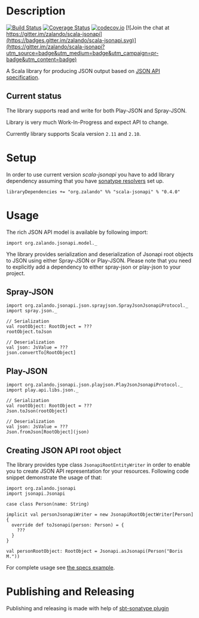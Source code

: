 # Description

[![Build Status](https://travis-ci.org/zalando/scala-jsonapi.svg)](https://travis-ci.org/zalando/scala-jsonapi)
[![Coverage Status](https://coveralls.io/repos/zalando/scala-jsonapi/badge.svg?branch=master&service=github)](https://coveralls.io/github/zalando/scala-jsonapi?branch=master)
[![codecov.io](https://codecov.io/github/zalando/scala-jsonapi/coverage.svg?branch=master)](https://codecov.io/github/zalando/scala-jsonapi?branch=master)
[![Join the chat at https://gitter.im/zalando/scala-jsonapi](https://badges.gitter.im/zalando/scala-jsonapi.svg)](https://gitter.im/zalando/scala-jsonapi?utm_source=badge&utm_medium=badge&utm_campaign=pr-badge&utm_content=badge)

A Scala library for producing JSON output based on [JSON API specification](http://jsonapi.org/). 

## Current status

The library supports read and write for both Play-JSON and Spray-JSON.

Library is very much Work-In-Progress and expect API to change.

Currently library supports Scala version `2.11` and `2.10`.

# Setup

In order to use current version _scala-jsonapi_ you have to add library dependency assuming that you have [sonatype resolvers](http://www.scala-sbt.org/0.13/docs/Resolvers.html#Maven) set up.

    libraryDependencies += "org.zalando" %% "scala-jsonapi" % "0.4.0"

# Usage

The rich JSON API model is available by following import:

    import org.zalando.jsonapi.model._
    
Yhe library provides serialization and deserialization of Jsonapi root objects to JSON using either Spray-JSON or Play-JSON. 
Please note that you need to explicitly add a dependency to either spray-json or play-json to your project.

## Spray-JSON

    import org.zalando.jsonapi.json.sprayjson.SprayJsonJsonapiProtocol._
    import spray.json._
    
    // Serialization
    val rootObject: RootObject = ???
    rootObject.toJson
    
    // Deserialization
    val json: JsValue = ???
    json.convertTo[RootObject]

## Play-JSON

    import org.zalando.jsonapi.json.playjson.PlayJsonJsonapiProtocol._
    import play.api.libs.json._
    
    // Serialization
    val rootObject: RootObject = ???
    Json.toJson(rootObject)
    
    // Deserialization
    val json: JsValue = ???
    Json.fromJson[RootObject](json)

## Creating JSON API root object

The library provides type class `JsonapiRootEntityWriter` in order to enable you to create JSON API representation for your resources.
Following code snippet demonstrate the usage of that:

    import org.zalando.jsonapi
    import jsonapi.Jsonapi
    
    case class Person(name: String)
    
    implicit val personJsonapiWriter = new JsonapiRootObjectWriter[Person] {
      override def toJsonapi(person: Person) = {
        ???
      }
    }
    
    val personRootObject: RootObject = Jsonapi.asJsonapi(Person("Boris M."))

For complete usage see [the specs example](src/test/scala/org/zalando/jsonapi/json/ExampleSpec.scala).

# Publishing and Releasing

Publishing and releasing is made with help of [sbt-sonatype plugin](https://github.com/xerial/sbt-sonatype)

